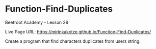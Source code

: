 # Function-Find-Duplicates
Beetroot Academy - Lesson 28

Live Page URL: https://mirinkakotze.github.io/Function-Find-Duplicates/

Create a program that find characters duplicates from users string.
